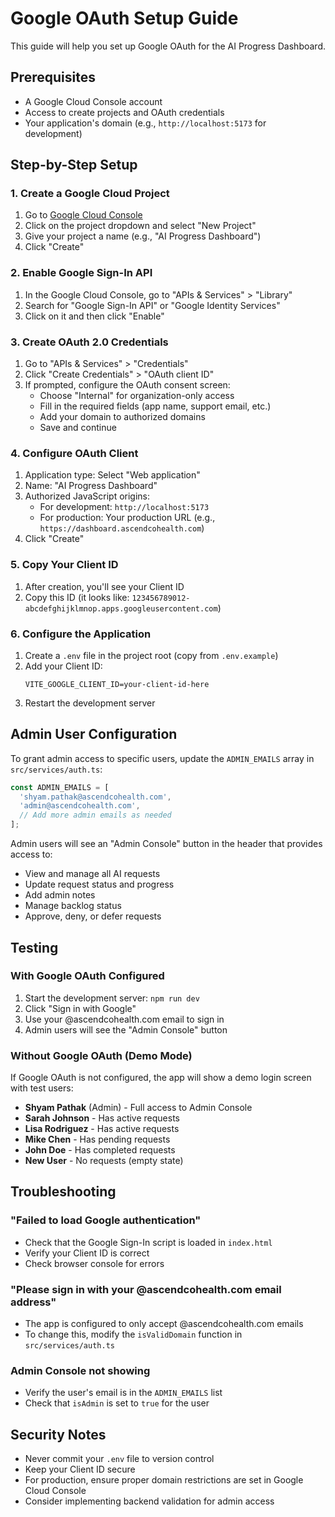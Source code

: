 # Google OAuth Setup Guide

This guide will help you set up Google OAuth for the AI Progress Dashboard.

## Prerequisites

- A Google Cloud Console account
- Access to create projects and OAuth credentials
- Your application's domain (e.g., `http://localhost:5173` for development)

## Step-by-Step Setup

### 1. Create a Google Cloud Project

1. Go to [Google Cloud Console](https://console.cloud.google.com)
2. Click on the project dropdown and select "New Project"
3. Give your project a name (e.g., "AI Progress Dashboard")
4. Click "Create"

### 2. Enable Google Sign-In API

1. In the Google Cloud Console, go to "APIs & Services" > "Library"
2. Search for "Google Sign-In API" or "Google Identity Services"
3. Click on it and then click "Enable"

### 3. Create OAuth 2.0 Credentials

1. Go to "APIs & Services" > "Credentials"
2. Click "Create Credentials" > "OAuth client ID"
3. If prompted, configure the OAuth consent screen:
   - Choose "Internal" for organization-only access
   - Fill in the required fields (app name, support email, etc.)
   - Add your domain to authorized domains
   - Save and continue

### 4. Configure OAuth Client

1. Application type: Select "Web application"
2. Name: "AI Progress Dashboard"
3. Authorized JavaScript origins:
   - For development: `http://localhost:5173`
   - For production: Your production URL (e.g., `https://dashboard.ascendcohealth.com`)
4. Click "Create"

### 5. Copy Your Client ID

1. After creation, you'll see your Client ID
2. Copy this ID (it looks like: `123456789012-abcdefghijklmnop.apps.googleusercontent.com`)

### 6. Configure the Application

1. Create a `.env` file in the project root (copy from `.env.example`)
2. Add your Client ID:
   ```
   VITE_GOOGLE_CLIENT_ID=your-client-id-here
   ```
3. Restart the development server

## Admin User Configuration

To grant admin access to specific users, update the `ADMIN_EMAILS` array in `src/services/auth.ts`:

```typescript
const ADMIN_EMAILS = [
  'shyam.pathak@ascendcohealth.com',
  'admin@ascendcohealth.com',
  // Add more admin emails as needed
];
```

Admin users will see an "Admin Console" button in the header that provides access to:
- View and manage all AI requests
- Update request status and progress
- Add admin notes
- Manage backlog status
- Approve, deny, or defer requests

## Testing

### With Google OAuth Configured

1. Start the development server: `npm run dev`
2. Click "Sign in with Google"
3. Use your @ascendcohealth.com email to sign in
4. Admin users will see the "Admin Console" button

### Without Google OAuth (Demo Mode)

If Google OAuth is not configured, the app will show a demo login screen with test users:
- **Shyam Pathak** (Admin) - Full access to Admin Console
- **Sarah Johnson** - Has active requests
- **Lisa Rodriguez** - Has active requests
- **Mike Chen** - Has pending requests
- **John Doe** - Has completed requests
- **New User** - No requests (empty state)

## Troubleshooting

### "Failed to load Google authentication"
- Check that the Google Sign-In script is loaded in `index.html`
- Verify your Client ID is correct
- Check browser console for errors

### "Please sign in with your @ascendcohealth.com email address"
- The app is configured to only accept @ascendcohealth.com emails
- To change this, modify the `isValidDomain` function in `src/services/auth.ts`

### Admin Console not showing
- Verify the user's email is in the `ADMIN_EMAILS` list
- Check that `isAdmin` is set to `true` for the user

## Security Notes

- Never commit your `.env` file to version control
- Keep your Client ID secure
- For production, ensure proper domain restrictions are set in Google Cloud Console
- Consider implementing backend validation for admin access
